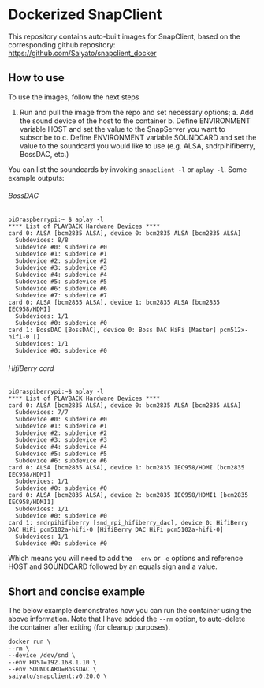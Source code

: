 # Dockerized SnapClient
This repository contains auto-built images for SnapClient, based on the corresponding github repository: https://github.com/Saiyato/snapclient_docker

## How to use
To use the images, follow the next steps
1. Run and pull the image from the repo and set necessary options;
 a. Add the sound device of the host to the container
 b. Define ENVIRONMENT variable HOST and set the value to the SnapServer you want to subscribe to
 c. Define ENVIRONMENT variable SOUNDCARD and set the value to the soundcard you would like to use (e.g. ALSA, sndrpihifiberry, BossDAC, etc.)

You can list the soundcards by invoking `snapclient -l` or `aplay -l`. Some example outputs:
###### BossDAC
```
pi@raspberrypi:~ $ aplay -l
**** List of PLAYBACK Hardware Devices ****
card 0: ALSA [bcm2835 ALSA], device 0: bcm2835 ALSA [bcm2835 ALSA]
  Subdevices: 8/8
  Subdevice #0: subdevice #0
  Subdevice #1: subdevice #1
  Subdevice #2: subdevice #2
  Subdevice #3: subdevice #3
  Subdevice #4: subdevice #4
  Subdevice #5: subdevice #5
  Subdevice #6: subdevice #6
  Subdevice #7: subdevice #7
card 0: ALSA [bcm2835 ALSA], device 1: bcm2835 ALSA [bcm2835 IEC958/HDMI]
  Subdevices: 1/1
  Subdevice #0: subdevice #0
card 1: BossDAC [BossDAC], device 0: Boss DAC HiFi [Master] pcm512x-hifi-0 []
  Subdevices: 1/1
  Subdevice #0: subdevice #0
```

###### HifiBerry card
```
pi@raspiberrypi:~$ aplay -l
**** List of PLAYBACK Hardware Devices ****
card 0: ALSA [bcm2835 ALSA], device 0: bcm2835 ALSA [bcm2835 ALSA]
  Subdevices: 7/7
  Subdevice #0: subdevice #0
  Subdevice #1: subdevice #1
  Subdevice #2: subdevice #2
  Subdevice #3: subdevice #3
  Subdevice #4: subdevice #4
  Subdevice #5: subdevice #5
  Subdevice #6: subdevice #6
card 0: ALSA [bcm2835 ALSA], device 1: bcm2835 IEC958/HDMI [bcm2835 IEC958/HDMI]
  Subdevices: 1/1
  Subdevice #0: subdevice #0
card 0: ALSA [bcm2835 ALSA], device 2: bcm2835 IEC958/HDMI1 [bcm2835 IEC958/HDMI1]
  Subdevices: 1/1
  Subdevice #0: subdevice #0
card 1: sndrpihifiberry [snd_rpi_hifiberry_dac], device 0: HifiBerry DAC HiFi pcm5102a-hifi-0 [HifiBerry DAC HiFi pcm5102a-hifi-0]
  Subdevices: 1/1
  Subdevice #0: subdevice #0
```
Which means you will need to add the `--env` or `-e` options and reference HOST and SOUNDCARD followed by an equals sign and a value.

## Short and concise example
The below example demonstrates how you can run the container using the above information. Note that I have added the `--rm` option, to auto-delete the container after exiting (for cleanup purposes).

```
docker run \
--rm \
--device /dev/snd \
--env HOST=192.168.1.10 \
--env SOUNDCARD=BossDAC \
saiyato/snapclient:v0.20.0 \
```
